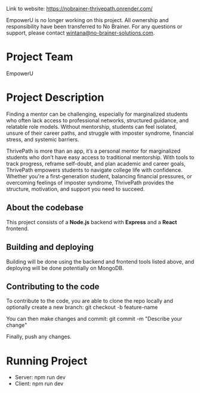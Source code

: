 Link to website: https://nobrainer-thrivepath.onrender.com/

EmpowerU is no longer working on this project. All ownership and responsibility have been transferred to No Brainer. For any questions or support, please contact wintana@no-brainer-solutions.com.

# Project Team
EmpowerU

# Project Description
Finding a mentor can be challenging, especially for marginalized students who often lack access to professional networks, structured guidance, and relatable role models. Without mentorship, students can feel isolated, unsure of their career paths, and struggle with imposter syndrome, financial stress, and systemic barriers.

ThrivePath is more than an app, it’s a personal mentor for marginalized students who don’t have easy access to traditional mentorship. With tools to track progress, reframe self-doubt, and plan academic and career goals, ThrivePath empowers students to navigate college life with confidence. Whether you're a first-generation student, balancing financial pressures, or overcoming feelings of imposter syndrome, ThrivePath provides the structure, motivation, and support you need to succeed.
## About the codebase
This project consists of a **Node.js** backend with **Express** and a **React** frontend.

## Building and deploying
Building will be done using the backend and frontend tools listed above, and deploying will be done potentially on MongoDB.

## Contributing to the code
To contribute to the code, you are able to clone the repo locally and
optionally create a new branch: git checkout -b feature-name

You can then make changes and commit: git commit -m "Describe your change"

Finally, push any changes.

# Running Project
- Server: npm run dev
- Client: npm run dev